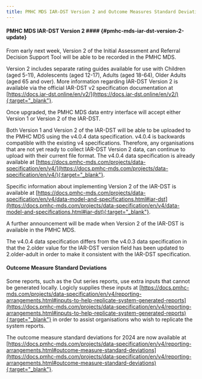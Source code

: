 ```yaml
---
title: PMHC MDS IAR-DST Version 2 and Outcome Measures Standard Deviations - 09/08/2024
---
```


#### PMHC MDS IAR-DST Version 2 #### {#pmhc-mds-iar-dst-version-2-update}

From early next week, Version 2 of the Initial Assessment and Referral 
Decision Support Tool will be able to be recorded in the PMHC MDS.

Version 2 includes separate rating guides available for use with 
Children (aged 5-11), Adolescents (aged 12-17), Adults (aged 18-64), 
Older Adults (aged 65 and over). More information regarding IAR-DST 
Version 2 is available via the official IAR-DST v2 specification 
documentation at [https://docs.iar-dst.online/en/v2/](https://docs.iar-dst.online/en/v2/){:target="_blank"}.

Once upgraded, the PMHC MDS data entry interface will accept either Version 1 or
Version 2 of the IAR-DST.

Both Version 1 and Version 2 of the IAR-DST will be able to be uploaded 
to the PMHC MDS using the v4.0.4 data specification. v4.0.4 is backwards 
compatible with the existing v4 specifications. Therefore, any organisations 
that are not yet ready to collect IAR-DST Version 2 data, can continue to 
upload with their current file format. The v4.0.4 data specification is 
already available at [https://docs.pmhc-mds.com/projects/data-specification/en/v4/](https://docs.pmhc-mds.com/projects/data-specification/en/v4/){:target="_blank"}.

Specific information about implementing Version 2 of the IAR-DST is available at
[https://docs.pmhc-mds.com/projects/data-specification/en/v4/data-model-and-specifications.html#iar-dst](https://docs.pmhc-mds.com/projects/data-specification/en/v4/data-model-and-specifications.html#iar-dst){:target="_blank"}.

A further announcement will be made when Version 2 of the IAR-DST is available
in the PMHC MDS.

The v4.0.4 data specification differs from the v4.0.3 data specification in
that the 2.older value for the IAR-DST version field has been updated to
2.older-adult in order to make it consistent with the IAR-DST specification.

#### Outcome Measure Standard Deviations ####

Some reports, such as the Out series reports, use extra inputs that cannot be 
generated locally. Logicly supplies these inputs at 
[https://docs.pmhc-mds.com/projects/data-specification/en/v4/reporting-arrangements.html#inputs-to-help-replicate-system-generated-reports](https://docs.pmhc-mds.com/projects/data-specification/en/v4/reporting-arrangements.html#inputs-to-help-replicate-system-generated-reports){:target="_blank"}
in order to assist organisations who wish to replicate the system reports.

The outcome measure standard deviations for 2024 are now available at 
[https://docs.pmhc-mds.com/projects/data-specification/en/v4/reporting-arrangements.html#outcome-measure-standard-deviations](https://docs.pmhc-mds.com/projects/data-specification/en/v4/reporting-arrangements.html#outcome-measure-standard-deviations){:target="_blank"}.
